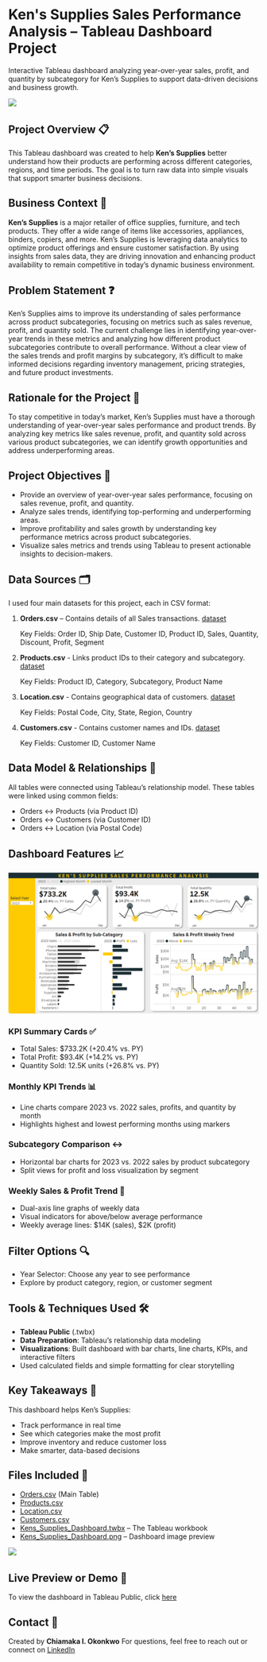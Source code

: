 # Ken's Supplies Sales Performance Analysis – Tableau Dashboard Project

Interactive Tableau dashboard analyzing year-over-year sales, profit, and quantity by subcategory for Ken’s Supplies to support data-driven decisions and business growth.



![](retail_store.jpg)



## Project Overview 📋
This Tableau dashboard was created to help **Ken’s Supplies** better understand how their products are performing across different categories, regions, and time periods. The goal is to turn raw data into simple visuals that support smarter business decisions.



## Business Context 🏢

**Ken’s Supplies** is a major retailer of office supplies, furniture, and tech products. They offer a wide range of items like accessories, appliances, binders, copiers, and more. Ken’s Supplies is leveraging data analytics to optimize product offerings and ensure customer satisfaction. By using insights from sales data, they are driving innovation and enhancing product availability to remain competitive in today’s dynamic business environment.



## Problem Statement ❓

Ken’s Supplies aims to improve its understanding of sales performance across product subcategories, focusing on metrics such as sales revenue, profit, and quantity sold. The current challenge lies in identifying year-over-year trends in these metrics and analyzing how different product subcategories contribute to overall performance. Without a clear view of the sales trends and profit margins by subcategory, it’s difficult to make informed decisions regarding inventory management, pricing strategies, and future product investments.



## Rationale for the Project 🧠

To stay competitive in today’s market, Ken’s Supplies must have a thorough understanding of year-over-year sales performance and product trends. By analyzing key metrics like sales revenue, profit, and quantity sold across various product subcategories, we can identify growth opportunities and address underperforming areas.



## Project Objectives 🎯
- Provide an overview of year-over-year sales performance, focusing on sales revenue, profit, and quantity.
- Analyze sales trends, identifying top-performing and underperforming areas.
- Improve profitability and sales growth by understanding key performance metrics across product subcategories.
- Visualize sales metrics and trends using Tableau to present actionable insights to decision-makers.


## Data Sources 🗂️
I used four main datasets for this project, each in CSV format:

1. **Orders.csv** – Contains details of all Sales transactions. [dataset](Orders.csv) 

    Key Fields: Order ID, Ship Date, Customer ID, Product ID, Sales, Quantity, Discount, Profit, Segment

2. **Products.csv** - Links product IDs to their category and subcategory. [dataset](Products.csv) 

    Key Fields: Product ID, Category, Subcategory, Product Name

3. **Location.csv** - Contains geographical data of customers. [dataset](Location.csv)

    Key Fields: Postal Code, City, State, Region, Country

4. **Customers.csv** - Contains customer names and IDs. [dataset](Customers.csv)

    Key Fields: Customer ID, Customer Name



## Data Model & Relationships 🔗
All tables were connected using Tableau’s relationship model. These tables were linked using common fields:

- Orders ↔ Products (via Product ID)
- Orders ↔ Customers (via Customer ID)
- Orders ↔ Location (via Postal Code)



## Dashboard Features 📈

![](Kens_Supplies_Dashboard.png)

### KPI Summary Cards ✅
- Total Sales: $733.2K (+20.4% vs. PY)
- Total Profit: $93.4K (+14.2% vs. PY)
- Quantity Sold: 12.5K units (+26.8% vs. PY)
  
### Monthly KPI Trends 📊
- Line charts compare 2023 vs. 2022 sales, profits, and quantity by month
- Highlights highest and lowest performing months using markers
  
### Subcategory Comparison ↔️
- Horizontal bar charts for 2023 vs. 2022 sales by product subcategory
- Split views for profit and loss visualization by segment
  
### Weekly Sales & Profit Trend 📆
- Dual-axis line graphs of weekly data
- Visual indicators for above/below average performance
- Weekly average lines: $14K (sales), $2K (profit)



## Filter Options 🔍
- Year Selector: Choose any year to see performance
- Explore by product category, region, or customer segment



## Tools & Techniques Used 🛠️
- **Tableau Public** (.twbx)
- **Data Preparation**: Tableau’s relationship data modeling
- **Visualizations**: Built dashboard with bar charts, line charts, KPIs, and interactive filters
- Used calculated fields and simple formatting for clear storytelling



## Key Takeaways 📌
This dashboard helps Ken’s Supplies:
- Track performance in real time
- See which categories make the most profit
- Improve inventory and reduce customer loss
- Make smarter, data-based decisions



## Files Included 📂
- [Orders.csv](Orders.csv) (Main Table)
- [Products.csv](Products.csv)
- [Location.csv](Location.csv)
- [Customers.csv](Customers.csv)
- [Kens_Supplies_Dashboard.twbx](Kens_Supplies_Dashboard.twbx) – The Tableau workbook
- [Kens_Supplies_Dashboard.png](Kens_Supplies_Dashboard.png) – Dashboard image preview



![](retail_store1.jpg)



## Live Preview or Demo 📍
To view the dashboard in Tableau Public, click [here](https://public.tableau.com/app/profile/chiamaka.okonkwo/viz/Kens_Supplies_Dashboard/Dashboard)



## Contact 📩
Created by **Chiamaka I. Okonkwo**
For questions, feel free to reach out or connect on [<ins>LinkedIn</ins>](https://www.linkedin.com/in/chiamaka-okonkwo42/)

